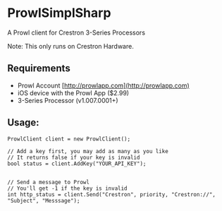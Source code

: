 ProwlSimplSharp
===============

A Prowl client for Crestron 3-Series Processors

Note: This only runs on Crestron Hardware.


## Requirements

* Prowl Account [http://prowlapp.com](http://prowlapp.com)
* iOS device with the Prowl App ($2.99)
* 3-Series Processor (v1.007.0001+)


## Usage:

```
ProwlClient client = new ProwlClient();

// Add a key first, you may add as many as you like
// It returns false if your key is invalid
bool status = client.AddKey("YOUR_API_KEY");


// Send a message to Prowl
// You'll get -1 if the key is invalid
int http_status = client.Send("Crestron", priority, "Crestron://", "Subject", "Messsage");

```
